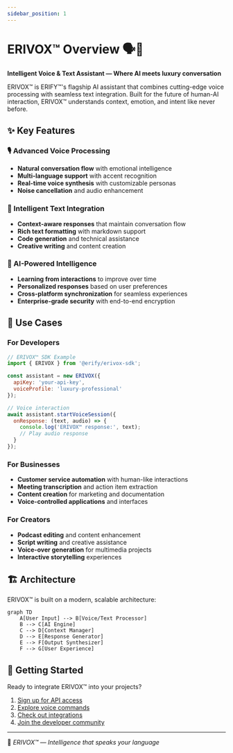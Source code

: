 ```yaml
---
sidebar_position: 1
---
```


# ERIVOX™ Overview 🗣💠

**Intelligent Voice & Text Assistant — Where AI meets luxury conversation**

ERIVOX™ is ERIFY™'s flagship AI assistant that combines cutting-edge voice processing with seamless text integration. Built for the future of human-AI interaction, ERIVOX™ understands context, emotion, and intent like never before.

## ✨ Key Features

### 🎙️ Advanced Voice Processing
- **Natural conversation flow** with emotional intelligence
- **Multi-language support** with accent recognition
- **Real-time voice synthesis** with customizable personas
- **Noise cancellation** and audio enhancement

### 💬 Intelligent Text Integration
- **Context-aware responses** that maintain conversation flow
- **Rich text formatting** with markdown support
- **Code generation** and technical assistance
- **Creative writing** and content creation

### 🧠 AI-Powered Intelligence
- **Learning from interactions** to improve over time
- **Personalized responses** based on user preferences
- **Cross-platform synchronization** for seamless experiences
- **Enterprise-grade security** with end-to-end encryption

## 🎯 Use Cases

### For Developers
```javascript
// ERIVOX™ SDK Example
import { ERIVOX } from '@erify/erivox-sdk';

const assistant = new ERIVOX({
  apiKey: 'your-api-key',
  voiceProfile: 'luxury-professional'
});

// Voice interaction
await assistant.startVoiceSession({
  onResponse: (text, audio) => {
    console.log('ERIVOX™ response:', text);
    // Play audio response
  }
});
```

### For Businesses
- **Customer service automation** with human-like interactions
- **Meeting transcription** and action item extraction
- **Content creation** for marketing and documentation
- **Voice-controlled applications** and interfaces

### For Creators
- **Podcast editing** and content enhancement
- **Script writing** and creative assistance
- **Voice-over generation** for multimedia projects
- **Interactive storytelling** experiences

## 🏗️ Architecture

ERIVOX™ is built on a modern, scalable architecture:

```mermaid
graph TD
    A[User Input] --> B[Voice/Text Processor]
    B --> C[AI Engine]
    C --> D[Context Manager]
    D --> E[Response Generator]
    E --> F[Output Synthesizer]
    F --> G[User Experience]
```

## 🚀 Getting Started

Ready to integrate ERIVOX™ into your projects?

1. [Sign up for API access](./getting-started)
2. [Explore voice commands](./voice-commands)
3. [Check out integrations](./integrations)
4. [Join the developer community](https://github.com/erify-world/erivox)

---

💠 *ERIVOX™ — Intelligence that speaks your language*